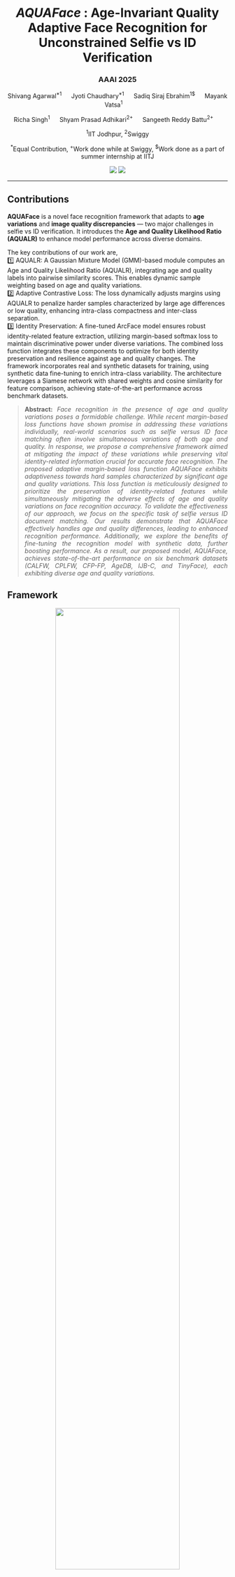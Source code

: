 <div align="center">

# *AQUAFace* : Age-Invariant Quality Adaptive Face Recognition for Unconstrained Selfie vs ID Verification  
<h3><strong>AAAI 2025</strong></h3>

Shivang Agarwal<sup>*1</sup>  &emsp; Jyoti Chaudhary<sup>*1</sup>  &emsp; Sadiq Siraj Ebrahim<sup>1$</sup>  &emsp; Mayank Vatsa<sup>1</sup>  &emsp; 

Richa Singh<sup>1</sup>  &emsp; Shyam Prasad Adhikari<sup>2+</sup>  &emsp; Sangeeth Reddy Battu<sup>2+</sup> &emsp;   

<sup>1</sup>IIT Jodhpur, <sup>2</sup>Swiggy

<sup>*</sup>Equal Contribution, <sup>+</sup>Work done while at Swiggy, 
<sup>$</sup>Work done as a part of summer internship at IITJ

<a href='https://sadiqebrahim.github.io/AQUAFace/'><img src='https://img.shields.io/badge/Project-Page-blue'></a>
<a href='https://ojs.aaai.org/index.php/AAAI/article/view/32165'><img src='https://img.shields.io/badge/Paper-PDF-red'></a>
<!---<a href='https://huggingface.co/your-model-link'><img src='https://img.shields.io/badge/%F0%9F%A4%97%20Hugging%20Face-Model-orange'></a>
--->

</div>
<hr />

## Contributions

**AQUAFace** is a novel face recognition framework that adapts to **age variations** and **image quality discrepancies** — two major challenges in selfie vs ID verification. It introduces the **Age and Quality Likelihood Ratio (AQUALR)** to enhance model performance across diverse domains.

The key contributions of our work are,<br>
1️⃣ AQUALR: A Gaussian Mixture Model (GMM)-based module computes an Age and Quality Likelihood Ratio (AQUALR), integrating age and quality labels into pairwise similarity scores. This enables dynamic sample weighting based on age and quality variations.<br>
2️⃣ Adaptive Contrastive Loss: The loss dynamically adjusts margins using AQUALR to penalize harder samples characterized by large age differences or low quality, enhancing intra-class compactness and inter-class separation.<br>
3️⃣ Identity Preservation: A fine-tuned ArcFace model ensures robust identity-related feature extraction, utilizing margin-based softmax loss to maintain discriminative power under diverse variations. The combined loss function integrates these components to optimize for both identity preservation and resilience against age and quality changes. The framework incorporates real and synthetic datasets for training, using synthetic data fine-tuning to enrich intra-class variability. The architecture leverages a Siamese network with shared weights and cosine similarity for feature comparison, achieving state-of-the-art performance across benchmark datasets.


> **<p align="justify"> Abstract:** *Face recognition in the presence of age and quality variations poses a formidable challenge. While recent margin-based loss functions have shown promise in addressing these variations individually, real-world scenarios such as selfie versus ID face matching often involve simultaneous variations of both age and quality. In response, we propose a comprehensive framework aimed at mitigating the impact of these variations while preserving vital identity-related information crucial for accurate face recognition. The proposed adaptive margin-based loss function AQUAFace exhibits adaptiveness towards hard samples characterized by significant age and quality variations. This loss function is meticulously designed to prioritize the preservation of identity-related features while simultaneously mitigating the adverse effects of age and quality variations on face recognition accuracy. To validate the effectiveness of our approach, we focus on the specific task of selfie versus ID document matching. Our results demonstrate that AQUAFace effectively handles age and quality differences, leading to enhanced recognition performance. Additionally, we explore the benefits of fine-tuning the recognition model with synthetic data, further boosting performance. As a result, our proposed model, AQUAFace, achieves state-of-the-art performance on six benchmark datasets (CALFW, CPLFW, CFP-FP, AgeDB, IJB-C, and TinyFace), each exhibiting diverse age and quality variations.* </p>

## Framework

<p align="center" width="100%">
  <img src='docs/static/images/model.jpeg' height="75%" width="75%">
</p>

Figure 2. Training pipeline of AQUAFace. We have introduced a novel adaptive margin-based loss for age-invariant, quality-aware face recognition, specifically targeting selfie vs. ID verification tasks.

---


## Installation
```bash
git clone https://github.com/sadiqebrahim/AQUAFace
cd AQUAFace
conda create -n aquaface python=3.10
conda activate aquaface
pip install -r requirements.txt
```

---

## Datasets

### Face Recognition Benchmarks

To evaluate AQUAFace on standard datasets:

|Database|Version|\#Identity|\#Image|\#Frame|\#Video|Download Link|
|:---:|:----:|:-----:|:-----:|:-----:|:-----:|:-----:|
|[LFW](https://hal.inria.fr/file/index/docid/321923/filename/Huang_long_eccv2008-lfw.pdf)|Raw|5,749|13,233|-|-|[Google Drive](https://drive.google.com/file/d/1JIgAXYqXrH-RbUvcsB3B6LXctLU9ijBA/view?usp=sharing), [Baidu Drive](https://pan.baidu.com/s/1VzSI_xqiBw-uHKyRbi6zzw)|
|[LFW](https://hal.inria.fr/file/index/docid/321923/filename/Huang_long_eccv2008-lfw.pdf)|Align_250x250|5,749|13,233|-|-|[Google Drive](https://drive.google.com/file/d/11h-QIrhuszY3PzT17Q5eXw8yrewgqX7m/view?usp=sharing), [Baidu Drive](https://pan.baidu.com/s/1Ir8kAcQjBJA6A_pWPL9ozQ)|
|[LFW](https://hal.inria.fr/file/index/docid/321923/filename/Huang_long_eccv2008-lfw.pdf)|Align_112x112|5,749|13,233|-|-|[Google Drive](https://drive.google.com/file/d/1WO5Meh_yAau00Gm2Rz2Pc0SRldLQYigT/view?usp=sharing), [Baidu Drive](https://pan.baidu.com/s/1Ew5JZ266bkg00jB5ICt78g)|
|[CALFW](https://arxiv.org/pdf/1708.08197.pdf)|Raw|4,025|12,174|-|-|[Google Drive](https://drive.google.com/file/d/1LcIDIfeZ027tbyUJDbaDt12ZoMVJuoMp/view?usp=sharing), [Baidu Drive](https://pan.baidu.com/s/17IzL_nGzedup1gcPuob0NQ)|
|[CALFW](https://arxiv.org/pdf/1708.08197.pdf)|Align_112x112|4,025|12,174|-|-|[Google Drive](https://drive.google.com/file/d/1kpmcDeDmPqUcI5uX0MCBzpP_8oQVojzW/view?usp=sharing), [Baidu Drive](https://pan.baidu.com/s/1IxqyLFfHNQaj3ibjc7Vcvg)|
|[CPLFW](http://www.whdeng.cn/CPLFW/Cross-Pose-LFW.pdf)|Raw|3,884|11,652|-|-|[Google Drive](https://drive.google.com/file/d/1WipxZ1QXs_Fi6Y5qEFDayEgos3rHDRnS/view?usp=sharing), [Baidu Drive](https://pan.baidu.com/s/1gJuZZcm-2crTrqKI0sa5sA)|
|[CPLFW](http://www.whdeng.cn/CPLFW/Cross-Pose-LFW.pdf)|Align_112x112|3,884|11,652|-|-|[Google Drive](https://drive.google.com/file/d/14vPvDngGzsc94pQ4nRNfuBTxdv7YVn2Q/view?usp=sharing), [Baidu Drive](https://pan.baidu.com/s/1uqK2LAEE91HYqllgsWcj9A)|
|[AgeDB](http://openaccess.thecvf.com/content_cvpr_2017_workshops/w33/papers/Moschoglou_AgeDB_The_First_CVPR_2017_paper.pdf)|Raw|570|16,488|-|-|[Google Drive](https://drive.google.com/file/d/1FoZDyzTrs8r_oFM3Xqmi3iAHsnoirTRA/view?usp=sharing), [Baidu Drive](https://pan.baidu.com/s/1-E_hkW-bXsXNYRiAhRPM7A)|
|[AgeDB](http://openaccess.thecvf.com/content_cvpr_2017_workshops/w33/papers/Moschoglou_AgeDB_The_First_CVPR_2017_paper.pdf)|Align_112x112|570|16,488|-|-|[Google Drive](https://drive.google.com/file/d/1AoZrZfym5ZhdTyKSxD0qxa7Xrp2Q1ftp/view?usp=sharing), [Baidu Drive](https://pan.baidu.com/s/1ehwmQ4M7WpLylV83uUBxiA)|
|[IJB-A](https://www.cv-foundation.org/openaccess/content_cvpr_2015/papers/Klare_Pushing_the_Frontiers_2015_CVPR_paper.pdf)|Clean|500|5,396|20,369|2,085|[Google Drive](https://drive.google.com/file/d/1WdQ62XJuvw0_K4MUP5nXOhv2RsEBVB1f/view?usp=sharing), [Baidu Drive](https://pan.baidu.com/s/1iN68cdiPO0bTTN_hwmbe9w)|
|[IJB-B](http://openaccess.thecvf.com/content_cvpr_2017_workshops/w6/papers/Whitelam_IARPA_Janus_Benchmark-B_CVPR_2017_paper.pdf)|Raw|1,845|21,798|55,026|7,011|[Google Drive](https://drive.google.com/file/d/15oibCHL3NX-q-QV8q_UAmbIr9e_M0n1R/view?usp=sharing)|
|[CFP](http://www.cfpw.io/paper.pdf)|Raw|500|7,000|-|-|[Google Drive](https://drive.google.com/file/d/1tGNtqzWeUx3BYAxRHBbH1Wy7AmyFtZkU/view?usp=sharing), [Baidu Drive](https://pan.baidu.com/s/10Qq64LO_RWKD2cr_D32_6A)|
|[CFP](http://www.cfpw.io/paper.pdf)|Align_112x112|500|7,000|-|-|[Google Drive](https://drive.google.com/file/d/1-sDn79lTegXRNhFuRnIRsgdU88cBfW6V/view?usp=sharing), [Baidu Drive](https://pan.baidu.com/s/1DpudKyw_XN1Y491n1f-DtA)|
|[TinyFace](https://qmul-tinyface.github.io/)|Raw|5,139|169,403|-|-|[Google Drive](https://drive.google.com/open?id=1xTZc7lNmWN33ECO2AKH6FycGdiqIK7W0), [Baidu Drive](https://pan.baidu.com/s/1QKzSZCTAQEkzE29fzVBCGg)|

### Synthetic Data (SynAM)

- [SynAM Download (20GB)](https://drive.google.com/drive/folders/XXXXX)


---

## Dataset Preparation

### Evaluation Datasets

Arrange the dataset in the following manner:
```python
[PATH]/AQUAFace/val_data/
├── agedb_30/
│   ├── agedb_30
│   ├── agedb_30.bin
│   └── agedb_30_list.npy
├── aligned_pad_0.1_pad_high/
│   ├── Gallery_Distractor
│   ├── Gallery_Match
│   ├── Probe
│   └── Train
├── calfw/
│   ├── calfw
│   ├── calfw.bin
│   └── calfw_list.npy
├── cfp_fp/
│   ├── cfp_ff
│   ├── cfp_ff.bin
│   ├── cfp_ff_list.npy
│   ├── cfp_fp
│   ├── cfp_fp.bin
│   └── cfp_fp_list.npy
├── cplfw/
│   ├── cplfw
│   ├── cplfw.bin
│   └── cplfw_list.npy
├── ijb/
│   ├── IJB_11.py
│   ├── IJBB
│   ├── IJBC
│   ├── recognition
│   └── run.sh
├── IJB-A/
│   ├── CleanData
│   ├── IJB-A_11_output.tar.gz
│   ├── IJB-A_11_sets.tar.gz
│   ├── IJB-A_1N_output.tar.gz
│   └── IJB-A_1N_sets.tar.gz
├── lfw/
│   ├── lfw
│   ├── lfw.bin
│   └── lfw_list.npy
├── tinyface/
    ├── Face_Identification_Evaluation
    ├── readme.txt
    ├── Testing_Set
    └── Training_Set
```

## Training

### Edit the config/config.py to add the appropriate path to datasets, checkpoints, and output directory.

```bash
python train.py 
```

---

## Evaluation

### Edit the config/config_eval.py to add the appropriate path to datasets, checkpoints, and output directory.

```bash
python evaluate.py
```

---


## Citation
```bibtex
@inproceedings{agarwal2025AQUAFace,
  title={{AQUAFace}: Age-Invariant Quality Adaptive Face Recognition for Unconstrained Selfie vs ID Verification},
  author={Shivang Agarwal and Jyoti Chaudhary and Sadiq Siraj Ebrahim and Mayank Vatsa and Richa Singh and Shyam Prasad Adhikari and Sangeeth Reddy Battu},
  booktitle={Proceedings of the AAAI Conference on Artificial Intelligence},
  volume={32},
  number={1},
  year={2025}
}
```

